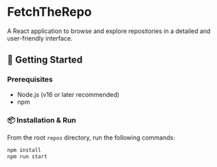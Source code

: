 # FetchTheRepo

A React application to browse and explore repositories in a detailed and user-friendly interface.

## 🚀 Getting Started

### Prerequisites

- Node.js (v16 or later recommended)
- npm

### 📦 Installation & Run

From the root `repos` directory, run the following commands:

```bash
npm install
npm run start
